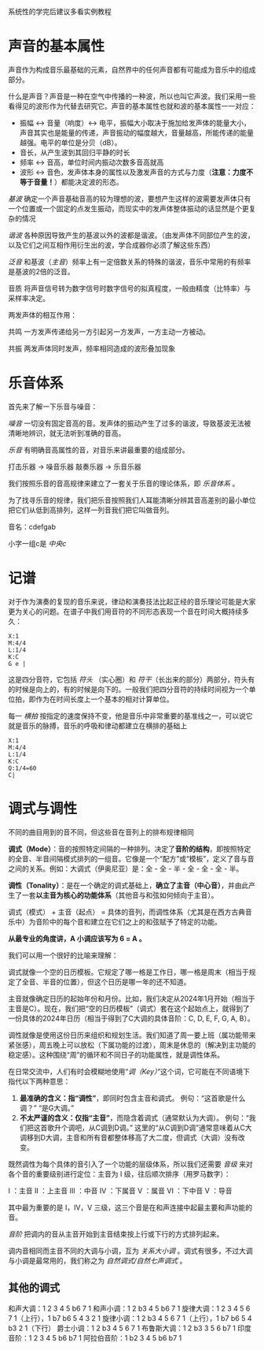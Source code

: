 系统性的学完后建议多看实例教程

# 声音的基本属性

声音作为构成音乐最基础的元素，自然界中的任何声音都有可能成为音乐中的组成部分。

什么是声音？声音是一种在空气中传播的一种波，所以也叫它声波。我们采用一些看得见的波形作为代替去研究它。声音的基本属性也就和波的基本属性一一对应：

- 振幅 <-> 音量（响度）<-> 电平，振幅大小取决于施加给发声体的能量大小，声音其实也是能量的传递，声音振动的幅度越大，音量越高，所能传递的能量越强。电平的单位是分贝（dB）。
- 音长，从产生波到其回归平静的时长
- 频率 <-> 音高，单位时间内振动次数多音高就高
- 波形 <-> 音色，发声体本身的属性以及激发声音的方式与力度（**注意：力度不等于音量！**）都能决定波的形态。

*基波*
	确定一个声音基础音高的较为理想的波，要想产生这样的波需要发声体只有一个位置或一个固定的点发生振动，而现实中的发声体整体振动的话显然是个更复杂的情况

*谐波*
	各种原因导致产生的基波以外的波都是谐波。（由发声体不同部位产生的波，以及它们之间互相作用衍生出的波，学合成器你必须了解这些东西）

*泛音*
	和基波（*主音*）频率上有一定倍数关系的特殊的谐波，音乐中常用的有频率是基波的2倍的泛音。

音质
	将声音信号转为数字信号时数字信号的拟真程度，一般由精度（比特率）与采样率决定。

两发声体的相互作用：

共鸣
	一方发声传递给另一方引起另一方发声，一方主动一方被动。

共振
	两发声体同时发声，频率相同造成的波形叠加现象

# 乐音体系

首先来了解一下乐音与噪音：

*噪音*
	一切没有固定音高的音。发声体的振动产生了过多的谐波，导致基波无法被清晰地辨识，就无法听到准确的音高。

*乐音*
	有明确音高属性的音，对音乐来讲最重要的组成部分。

打击乐器 -> 噪音乐器
敲奏乐器 -> 乐音乐器

我们按照乐音的音高规律来建立了一套关于乐音的理论体系，即 *乐音体系* 。

为了找寻乐音的规律，我们把乐音按照我们人耳能清晰分辨其音高差别的最小单位把它们从低到高排列，这样一列音我们把它叫做音列。

音名：cdefgab

小字一组c是 *中央c*

# 记谱

对于作为演奏的复现的音乐来说，律动和演奏技法比起正经的音乐理论可能是大家更为关心的问题。在谱子中我们用音符的不同形态表现一个音在时间大概持续多久：

```music-abc
X:1
M:4/4
L:1/4
K:C
G e |
```

这是四分音符，它包括 *符头* （实心圈）和 *符干*（长出来的部分）两部分，符头有的时候是向上的，有的时候是向下的。一般我们把四分音符的持续时间视为一个单位拍，即作为在时间长度上一个基本的相对计算单位。

每一 *横拍* 按指定的速度保持不变，他是音乐中非常重要的基准线之一，可以说它就是音乐的脉搏，音乐的呼吸和律动都建立在横排的基础上

```music-abc
X:1
M:4/4
L:1/4
K:C
Q:1/4=60
C|
```

# 调式与调性

不同的曲目用到的音不同，但这些音在音列上的排布规律相同

**调式（Mode）**：音的按照特定间隔的一种排列。决定了**音阶的结构**，即按照特定的全音、半音间隔模式排列的一组音。它像是一个“配方”或“模板”，定义了音与音之间的关系。例如：大调式（伊奥尼亚）是：全 - 全 - 半 - 全 - 全 - 全 - 半。

**调性（Tonality）**：是在一个确定的调式基础上，**确立了主音（中心音）**，并由此产生了一套**以主音为核心的功能体系**（其他音与和弦如何倾向于主音）。

调式（模式） + 主音（起点） = 具体的音列，而调性体系（尤其是在西方古典音乐中）为音阶中的每个音和建立在它们之上的和弦赋予了特定的功能。

**从最专业的角度讲，A 小调应该写为 6 = A 。**

我们可以用一个很好的比喻来理解：

调式就像一个空的日历模板。它规定了哪一格是工作日，哪一格是周末（相当于规定了全音、半音的位置），但这个日历是哪一年的还不知道。

主音就像确定日历的起始年份和月份。比如，我们决定从2024年1月开始（相当于主音是C）。现在，我们把“空的日历模板”（调式）套在这个起始点上，就得到了一份具体的2024年日历（相当于得到了C大调的具体音阶：C, D, E, F, G, A, B）。

调性就像是使用这份日历来组织和规划生活。我们知道了周一要上班（属功能带来紧张感），周五晚上可以放松（下属功能的过渡），周末是休息的（解决到主功能的稳定感）。这种围绕“周”的循环和不同日子的功能属性，就是调性体系。

在日常交流中，人们有时会模糊地使用“*调（Key）*”这个词，它可能在不同语境下指代以下两种意思：

1. **最准确的含义：指“调性”**，即同时包含主音和调式。
	例句：“这首歌是什么调？” “是G大调。”
2. **不太严谨的含义：仅指“主音”**，而隐含着调式（通常默认为大调）。
	例句：“我们把这首歌升个调吧，从C调到D调。”
	这里的“从C调到D调”通常意味着从C大调移到D大调，主音和所有音都整体移高了大二度，但调式（大调）没有改变。

既然调性为每个具体的音引入了一个功能的层级体系，所以我们还需要 *音级* 来对各个音的重要级别进行定位：主音为 I 级，往后顺次排序（用罗马数字）：

I ：主音
II ：上主音
III ：中音
IV ：下属音
V ：属音
VI ：下中音
V ：导音

其中最为重要的是 I，IV，V 三级，这三个音是在和声连接中起最主要和声功能的音。

*音阶*
	把调内的音从主音开始到主音结束按上行或下行的方式排列起来。

调内音相同而主音不同的大调与小调，互为 *关系大小调* 。调式有很多，不过大调与小调是最常用的，我们称之为 *自然调式/自然七声调式* 。

## 其他的调式

和声大调：1 2 3 4 5 b6 7 1
和声小调：1 2 b3 4 5 b6 7 1
旋律大调：1 2 3 4 5 6 7 1（上行），1 b7 b6 5 4 3 2 1
旋律小调：1 2 b3 4 5 6 7 1（上行），1 b7 b6 5 4 b3 2 1（下行）
爵士小调：1 2 b3 4 5 6 7 1
布鲁斯大调：1 2 b3 3 5 6 b7 1
印度音阶：1 2 3 4 5 b6 b7 1
阿拉伯音阶：1 b2 3 4 5 b6 b7 1